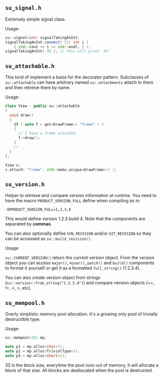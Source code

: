 
## `su_signal.h`

Extremely simple signal class.

Usage:
```C++
su::signal<int> signalTakingAnInt;
signalTakingAnInt.connect( []( int i )
	{ std::cout << i << std::endl; } );
signalTakingAnInt( 45 ); // this will print '45'
```

## `su_attachable.h`

This kind of implement a basis for the decorator pattern.
Subclasses of `su::attachable` can have arbitrary named
`su::attachments` attach to them and then retreive them by
name.

Usage:
```C++
class View : public su::attachable
{
  void draw()
  {
    if ( auto f = get<DrawFrame>( "frame" ) )
    {
      // I have a frame attached
      f->draw();
    }
	// ...
  }
};

View v;
v.attach( "frame", std::make_unique<DrawFrame>() );
```

## `su_version.h`

Helper to retrieve and compare version information at
runtime. You need to have the macro `PRODUCT_VERSION_FULL`
define when compiling as in:

	-DPRODUCT_VERSION_FULL=1,2,3,4

This would define version 1.2.3 build 4. Note that the
components are separated by **commas**.

You can also optionally define `SVN_REVISION` and/or
`GIT_REVISION` so they can be accessed as
`su::build_revision()`.

Usage:

`su::CURRENT_VERSION()` return the current version object.
From the version object you can access `major()`, `minor()`,
`patch()` and `build()` components to format it yourself or
get it as a formatted `full_string()` (1.2.3.4).

You can also create version object from strings
(`su::version::from_string("1.2.3.4")`) and compare version
objects (==, !=, <, >, etc).

## `su_mempool.h`

Overly simplistic memory pool allocation. It's a growing only
pool of trivially destructible type.

Usage:
```C++
su::mempool<32> mp;

auto p1 = mp.alloc<char>();
auto p2 = mp.alloc<TrivialType>();
auto p3 = mp.alloc<short>();
```
32 is the block size, everytime the pool runs out of memory,
it will allocate a block of that size. All blocks are
deallocated when the pool is destructed.
